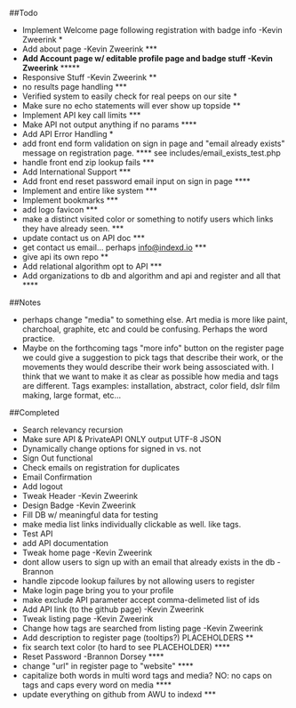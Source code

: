 ##Todo

- Implement Welcome page following registration with badge info -Kevin Zweerink *
- Add about page -Kevin Zweerink ***
- __Add Account page w/ editable profile page and badge stuff -Kevin Zweerink__ *****
- Responsive Stuff -Kevin Zweerink **
- no results page handling ***
- Verified system to easily check for real peeps on our site *
- Make sure no echo statements will ever show up topside **
- Implement API key call limits ***
- Make API not output anything if no params ****
- Add API Error Handling *
- add front end form validation on sign in page and "email already exists" message on registration page. **** see includes/email_exists_test.php
- handle front end zip lookup fails ***
- Add International Support ***
- Add front end reset password email input on sign in page ****
- Implement and entire like system ***
- Implement bookmarks ***
- add logo favicon ***
- make a distinct visited color or something to notify users which links they have already seen. ***
- update contact us on API doc ***
- get contact us email… perhaps info@indexd.io ***
- give api its own repo **
- Add relational algorithm opt to API ***
- Add organizations to db and algorithm and api and register and all that ****

##Notes
- perhaps change "media" to something else. Art media is more like paint, charchoal, graphite, etc and could be confusing. Perhaps the word practice.
- Maybe on the forthcoming tags "more info" button on the register page we could give a suggestion to pick tags that describe their work, or the movements they would describe their work being assosciated with. I think that we want to make it as clear as possible how media and tags are different. Tags examples: installation, abstract, color field, dslr film making, large format, etc…


##Completed

- Search relevancy recursion
- Make sure API & PrivateAPI ONLY output UTF-8 JSON
- Dynamically change options for signed in vs. not
- Sign Out functional
- Check emails on registration for duplicates
- Email Confirmation
- Add logout
- Tweak Header -Kevin Zweerink
- Design Badge -Kevin Zweerink
- Fill DB w/ meaningful data for testing
- make media list links individually clickable as well. like tags.
- Test API
- add API documentation
- Tweak home page -Kevin Zweerink
- dont allow users to sign up with an email that already exists in the db -Brannon
- handle zipcode lookup failures by not allowing users to register
- Make login page bring you to your profile
- make exclude API parameter accept comma-delimeted list of ids
- Add API link (to the github page)  -Kevin Zweerink 
- Tweak listing page -Kevin Zweerink
- Change how tags are searched from listing page -Kevin Zweerink
- Add description to register page (tooltips?) PLACEHOLDERS **
- fix search text color (to hard to see PLACEHOLDER) ****
- Reset Password -Brannon Dorsey ****
- change "url" in register page to "website" ****
- capitalize both words in multi word tags and media?
NO: no caps on tags and caps every word on media ****
- update everything on github from AWU to indexd ***
